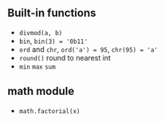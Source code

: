

## Built-in functions

- `divmod(a, b)`
- `bin`, `bin(3) = '0b11'`
- `ord` and `chr`, `ord('a') = 95`, `chr(95) = 'a'`
- `round()` round to nearest int
- `min` `max` `sum`

## math module

- `math.factorial(x)`


